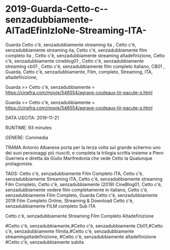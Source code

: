 # 2019-Guarda-Cetto-c--senzadubbiamente-AlTadEfinIzIoNe-Streaming-ITA-
Guarda Cetto c'è, senzadubbiamente streaming ita , Cetto c'è, senzadubbiamente streaming ita, Cetto c'è, senzadubbiamente film completo ita , Cetto c'è, senzadubbiamente streaming altadefinizione, Cetto c'è, senzadubbiamente cineblog01 , Cetto c'è, senzadubbiamente streaming cb01 , Cetto c'è, senzadubbiamente film completo italiano, CB01 , Guarda, Cetto c'è, senzadubbiamente, Film, completo, Streaming, ITA, altadefinizione,

Guarda >> Cetto c'è, senzadubbiamente = https://cinefra.com/movie/546554/agrave-couteaux-tir-eacute-s.html

Guarda >> Cetto c'è, senzadubbiamente = https://cinefra.com/movie/546554/agrave-couteaux-tir-eacute-s.html

DATA USCITA: 2019-11-21

RUNTIME: 93 minutes

GENERE: Commedia

TRAMA Antonio Albanese porta per la terza volta sul grande schermo uno dei suoi personaggi più riusciti, e completa la trilogia scritta insieme a Piero Guerrera e diretta da Giulio Manfredonia che vede Cetto la Qualunque protagonista.

TAGS: Cetto c'è, senzadubbiamente Film Completo ITA, Cetto c'è, senzadubbiamente Streaming ITA, Cetto c'è, senzadubbiamente streaming Film Completo, Cetto c'è, senzadubbiamente (2019) CineBlog01, Cetto c'è, senzadubbiamente vedere film completamente in italiano, Cetto c'è, senzadubbiamente Film Completo, Guarda Cetto c'è, senzadubbiamente 2019 Film Completo Online, Streaming & Download Cetto c'è, senzadubbiamente FILM completo Sub ITA

Cetto c'è, senzadubbiamente Streaming Film Completo Altadefinizione

#Cetto c'è, senzadubbiamente,#Cetto c'è, senzadubbiamente Cb01,#Cetto c'è, senzadubbiamente filmita,#Cetto c'è, senzadubbiamente streamingaltadefinizione, #Cetto c'è, senzadubbiamente altadefinizione #Cetto c'è, senzadubbiamente subita
